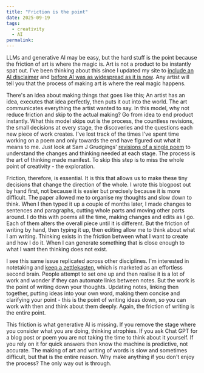 ```yaml
---
title: "Friction is the point"
date: 2025-09-19
tags: 
  - creativity
  - AI
permalink:
---
```


LLMs and generative AI may be easy, but the hard stuff is the point because the friction of art is where the magic is. Art is not a product to be instantly spat out. I've been thinking about this since I updated my site to [include an AI disclaimer](/posts/ai-and-me/) and [before AI was as widespread as it is now](/posts/2021-08-19-art-is-play/). Any artist will tell you that the process of making art is where the real magic happens. 

There's an idea about making things that goes like this; An artist has an idea, executes that idea perfectly, then puts it out into the world. The art communicates everything the artist wanted to say. In this model, why not reduce friction and skip to the actual making? Go from idea to end product instantly. What this model skips out is the process, the countless revisions, the small decisions at every stage, the discoveries and the questions each new piece of work creates. I've lost track of the times I've spent time working on a poem and only towards the end have figured out what it means to me. Just look at Sam J Grudgings' [revisions of a single poem](https://youtu.be/FbdvgOa7TbA?si=TD8K2tRaBrSH_S4Y) to understand the changes and thinking needed at each stage. The process is the art of thinking made manifest. To skip this step is to miss the whole point of creativity - the exploration.

Friction, therefore, is essential. It is this that allows us to make these tiny decisions that change the direction of the whole. I wrote this blogpost out by hand first, not because it is easier but precisely because it is more difficult. The paper allowed me to organise my thoughts and slow down to think. When I then typed it up a couple of months later, I made changes to sentences and paragraphs, cutting whole parts and moving other parts around. I do this with poems all the time, making changes and edits as I go. Each of them alters the overall piece until it is different. But the friction of writing by hand, then typing it up, then editing allow me to think about what I am writing. Thinking exists in the friction between what I want to create and how I do it. When I can generate something that is close enough to what I want then thinking does not exist. 

I see this same issue replicated across other disciplines. I'm interested in notetaking and [keep a zettlekasten](https://notes.davidralphlewis.co.uk/), which is marketed as an effortless second brain. People attempt to set one up and then realise it is a lot of work and wonder if they can automate links between notes. But the work is the point of writing down your thoughts. Updating notes, linking then together, putting ideas into your own word, making them concise and clarifying your point - this is the point of writing ideas down, so you can work with then and think about them deeply. Again, the friction of writing is the entire point.

This friction is what generative AI is missing. If you remove the stage where you consider what you are doing, thinking atrophies. If you ask Chat GPT for a blog post or poem you are not taking the time to think about it yourself. If you rely on it for quick answers then know the machine is predictive, not accurate. The making of art and writing of words is slow and sometimes difficult, but that is the entire reason. Why make anything if you don't enjoy the process? The only way out is through.